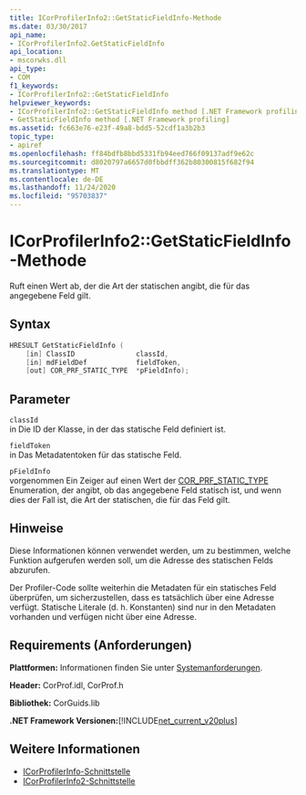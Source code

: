```yaml
---
title: ICorProfilerInfo2::GetStaticFieldInfo-Methode
ms.date: 03/30/2017
api_name:
- ICorProfilerInfo2.GetStaticFieldInfo
api_location:
- mscorwks.dll
api_type:
- COM
f1_keywords:
- ICorProfilerInfo2::GetStaticFieldInfo
helpviewer_keywords:
- ICorProfilerInfo2::GetStaticFieldInfo method [.NET Framework profiling]
- GetStaticFieldInfo method [.NET Framework profiling]
ms.assetid: fc663e76-e23f-49a8-bdd5-52cdf1a3b2b3
topic_type:
- apiref
ms.openlocfilehash: ff84bdfb8bbd5331fb94eed766f09137adf9e62c
ms.sourcegitcommit: d8020797a6657d0fbbdff362b80300815f682f94
ms.translationtype: MT
ms.contentlocale: de-DE
ms.lasthandoff: 11/24/2020
ms.locfileid: "95703837"
---
```

# <a name="icorprofilerinfo2getstaticfieldinfo-method"></a>ICorProfilerInfo2::GetStaticFieldInfo-Methode

Ruft einen Wert ab, der die Art der statischen angibt, die für das angegebene Feld gilt.  
  
## <a name="syntax"></a>Syntax  
  
```cpp  
HRESULT GetStaticFieldInfo (  
    [in] ClassID               classId,  
    [in] mdFieldDef            fieldToken,  
    [out] COR_PRF_STATIC_TYPE  *pFieldInfo);  
```  
  
## <a name="parameters"></a>Parameter  

 `classId`  
 in Die ID der Klasse, in der das statische Feld definiert ist.  
  
 `fieldToken`  
 in Das Metadatentoken für das statische Feld.  
  
 `pFieldInfo`  
 vorgenommen Ein Zeiger auf einen Wert der [COR_PRF_STATIC_TYPE](cor-prf-static-type-enumeration.md) Enumeration, der angibt, ob das angegebene Feld statisch ist, und wenn dies der Fall ist, die Art der statischen, die für das Feld gilt.  
  
## <a name="remarks"></a>Hinweise  

 Diese Informationen können verwendet werden, um zu bestimmen, welche Funktion aufgerufen werden soll, um die Adresse des statischen Felds abzurufen.  
  
 Der Profiler-Code sollte weiterhin die Metadaten für ein statisches Feld überprüfen, um sicherzustellen, dass es tatsächlich über eine Adresse verfügt. Statische Literale (d. h. Konstanten) sind nur in den Metadaten vorhanden und verfügen nicht über eine Adresse.  
  
## <a name="requirements"></a>Requirements (Anforderungen)  

 **Plattformen:** Informationen finden Sie unter [Systemanforderungen](../../get-started/system-requirements.md).  
  
 **Header:** CorProf.idl, CorProf.h  
  
 **Bibliothek:** CorGuids.lib  
  
 **.NET Framework Versionen:**[!INCLUDE[net_current_v20plus](../../../../includes/net-current-v20plus-md.md)]  
  
## <a name="see-also"></a>Weitere Informationen

- [ICorProfilerInfo-Schnittstelle](icorprofilerinfo-interface.md)
- [ICorProfilerInfo2-Schnittstelle](icorprofilerinfo2-interface.md)
